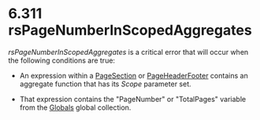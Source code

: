 <html dir="LTR" xmlns:mshelp="http://msdn.microsoft.com/mshelp" xmlns:ddue="http://ddue.schemas.microsoft.com/authoring/2003/5" xmlns:xlink="http://www.w3.org/1999/xlink" xmlns:tool="http://www.microsoft.com/tooltip">
    <head>
        <meta http-equiv="Content-Type" content="text/html; CHARSET=utf-8"></meta>
        <meta name="save" content="history"></meta>
        <title>6.311 rsPageNumberInScopedAggregates</title>
        <xml>
            <mshelp:toctitle title="6.311 rsPageNumberInScopedAggregates"></mshelp:toctitle>
            <mshelp:rltitle title="[MS-RDL]: rsPageNumberInScopedAggregates"></mshelp:rltitle>
            <mshelp:keyword index="A" term="53441f24-26ec-4de2-9dc5-93bd424a15ad"></mshelp:keyword>
            <mshelp:attr name="DCSext.ContentType" value="open specification"></mshelp:attr>
            <mshelp:attr name="AssetID" value="53441f24-26ec-4de2-9dc5-93bd424a15ad"></mshelp:attr>
            <mshelp:attr name="TopicType" value="kbRef"></mshelp:attr>
            <mshelp:attr name="DCSext.Title" value="[MS-RDL]: rsPageNumberInScopedAggregates" />
        </xml>
    </head>
    <body>
        <div id="header">
            <h1 class="heading">6.311 rsPageNumberInScopedAggregates</h1>
        </div>
        <div id="mainSection">
            <div id="mainBody">
                <div id="allHistory" class="saveHistory"></div>
                <div id="sectionSection0" class="section" name="collapseableSection">
                    

<p><i>rsPageNumberInScopedAggregates</i> is a critical error
that will occur when the following conditions are true: </p>

<ul><li><p><span><span> 
</span></span>An expression within a <a href="afff0921-7d95-4216-8f28-635c67d539d8.md">PageSection</a> or <a href="ddc35223-1cb6-4136-823b-e72a3d12e1f9.md">PageHeaderFooter</a> contains
an aggregate function that has its <i>Scope</i> parameter set. </p>

</li><li><p><span><span> 
</span></span>That expression contains the &quot;PageNumber&quot; or
&quot;TotalPages&quot; variable from the <a href="381824cf-4274-444d-a63e-d2d6a7527f68.md">Globals</a> global collection.</p>

</li></ul>
                </div>
            </div>
        </div>
    </body>
</html>